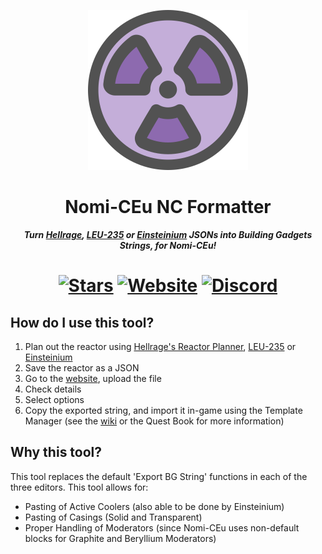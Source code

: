 <p align="center"><img width=256 height=256 src="https://raw.githubusercontent.com/Nomi-CEu/Branding/refs/heads/main/NC%20Formatter/google-touch-icon.png" alt="Logo"></p>
<h1 align="center">Nomi-CEu NC Formatter</h1>
<p align="center"><b><i>Turn <a href="https://github.com/hellrage/NC-Reactor-Planner">Hellrage</a>, <a href="https://leu-235.com/">LEU-235</a> or <a href="https://balam314.github.io/Einsteinium/">Einsteinium</a> JSONs into Building Gadgets Strings, for Nomi-CEu!</i></b></p>
<h1 align="center">
    <a href="https://github.com/Nomi-CEu/NC-Formatter/"><img src="https://img.shields.io/github/stars/Nomi-CEu/NC-Formatter?style=for-the-badge&logo=github&logoColor=white" alt="Stars"></a>
    <a href="https://nomi-ceu.github.io/NC-Formatter/"><img src="https://img.shields.io/github/last-commit/Nomi-CEu/Nomi-Labs/main?style=for-the-badge&logo=githubactions&logoColor=white&label=Website&color=%238a67ab" alt="Website"></a>
    <a href="https://discord.com/invite/zwQzqP8b6q"><img src="https://img.shields.io/discord/927050775073534012?color=5464ec&label=Discord&style=for-the-badge" alt="Discord"></a>
</h1>

## How do I use this tool?
1. Plan out the reactor using [Hellrage's Reactor Planner](https://github.com/hellrage/NC-Reactor-Planner), [LEU-235](https://leu-235.com/) or [Einsteinium](https://balam314.github.io/Einsteinium/)
2. Save the reactor as a JSON
3. Go to the [website](https://nomi-ceu.github.io/NC-Formatter/), upload the file
4. Check details
5. Select options
6. Copy the exported string, and import it in-game using the Template Manager (see the [wiki](https://github.com/Direwolf20-MC/BuildingGadgets/wiki/Template-Manager) or the Quest Book for more information)

## Why this tool?
This tool replaces the default 'Export BG String' functions in each of the three editors. This tool allows for:

- Pasting of Active Coolers (also able to be done by Einsteinium)
- Pasting of Casings (Solid and Transparent)
- Proper Handling of Moderators (since Nomi-CEu uses non-default blocks for Graphite and Beryllium Moderators)
